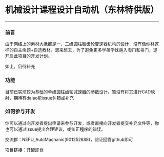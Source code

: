 # 机械设计课程设计自动机（东林特供版）

-----

### 前言

由于网络上的素材大抵都是一、二级圆柱锥齿轮变速器机构的设计，没有像你林这样的自主命题+自选教材，思来想去，为了避免更多学弟学妹遁入淘门和拼门，遂开启此项目的开发计划。

如上，仍待补充

### 功能

目前已实现较为基础的单级圆柱齿轮减速器的参数设计，暂没有将其进行CAD映射，期待有dalao能issue纠错或补充

### 如何参与开发

你可以通过向开发者提出申请来参与开发，或者直接向开发者提交补充文件等，你也可以通过issue提出合理建议，或纠正程序的错误。

交流群：NEFU_AutoMachanic(901252688)，验证回答github即可

项目链接：[开罐即食](https://github.com/cykahankxd/Automatic_Mechanica_Course_Designing)
